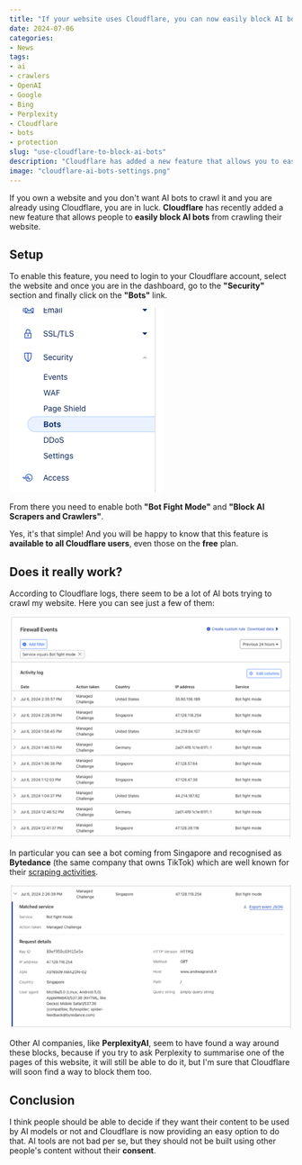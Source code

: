 ```yaml
---
title: "If your website uses Cloudflare, you can now easily block AI bots"
date: 2024-07-06
categories: 
- News
tags: 
- ai
- crawlers
- OpenAI
- Google
- Bing
- Perplexity
- Cloudflare
- bots
- protection
slug: "use-cloudflare-to-block-ai-bots"
description: "Cloudflare has added a new feature that allows you to easily block AI bots from crawling your website. This is a great way to protect your content from being used by AI models without your consent."
image: "cloudflare-ai-bots-settings.png"
---
```


If you own a website and you don't want AI bots to crawl it and you are already using Cloudflare, you are in luck. **Cloudflare** has recently added a new feature that allows people to **easily block AI bots** from crawling their website.

## Setup

To enable this feature, you need to login to your Cloudflare account, select the website and once you are in the dashboard, go to the **"Security"** section and finally click on the **"Bots"** link.

![](cloudflare-ai-bots-settings-menu.png)

From there you need to enable both **"Bot Fight Mode"** and **"Block AI Scrapers and Crawlers"**.

Yes, it's that simple! And you will be happy to know that this feature is **available to all Cloudflare users**, even those on the **free** plan.

## Does it really work?

According to Cloudflare logs, there seem to be a lot of AI bots trying to crawl my website. Here you can see just a few of them:

![](cloudflare-logs-bots.png)

In particular you can see a bot coming from Singapore and recognised as **Bytedance** (the same company that owns TikTok) which are well known for their [scraping activities](https://www.fastcompany.com/90992383/bytedance-tiktok-generative-ai-chatbot-us-regulation).

![](cloudflare-logs-details-bytedance.png)

Other AI companies, like **PerplexityAI**, seem to have found a way around these blocks, because if you try to ask Perplexity to summarise one of the pages of this website, it will still be able to do it, but I'm sure that Cloudflare will soon find a way to block them too.

## Conclusion

I think people should be able to decide if they want their content to be used by AI models or not and Cloudflare is now providing an easy option to do that. AI tools are not bad per se, but they should not be built using other people's content without their **consent**.

